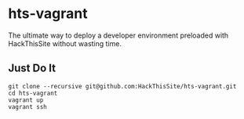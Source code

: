hts-vagrant
===========
The ultimate way to deploy a developer environment preloaded with HackThisSite without wasting time.

Just Do It
----------
```
git clone --recursive git@github.com:HackThisSite/hts-vagrant.git
cd hts-vagrant
vagrant up
vagrant ssh
```
